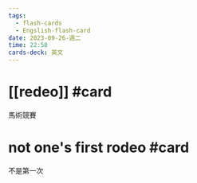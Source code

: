 ```yaml
---
tags:
  - flash-cards
  - Engslish-flash-card
date: 2023-09-26-週二
time: 22:58
cards-deck: 英文
---
```


# [[redeo]] #card 
馬術競賽

# not one's first rodeo #card
不是第一次